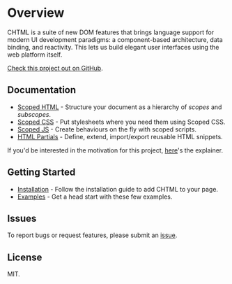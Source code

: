# Overview

CHTML is a suite of new DOM features that brings language support for modern UI development paradigms: a component-based architecture, data binding, and reactivity. This lets us build elegant user interfaces using the web platform itself.

[Check this project out on GitHub](https://github.com/web-native/chtml).

## Documentation

+ [Scoped HTML](https://docs.web-native.dev/chtml/v1/scoped-html/) - Structure your document as a hierarchy of *scopes* and *subscopes*.
+ [Scoped CSS](https://docs.web-native.dev/chtml/v1/scoped-css/) - Put stylesheets where you need them using Scoped CSS.
+ [Scoped JS](https://docs.web-native.dev/chtml/v1/scoped-js/) - Create behaviours on the fly with scoped scripts.
+ [HTML Partials](https://docs.web-native.dev/chtml/v1/html-partials/) - Define, extend, import/export reusable HTML snippets.

If you'd be interested in the motivation for this project, [here](https://docs.web-native.dev/chtml/v1/explainer.md)'s the explainer.

## Getting Started

+ [Installation](https://docs.web-native.dev/chtml/v1/Installation.md) - Follow the installation guide to add CHTML to your page.
+ [Examples](https://docs.web-native.dev/chtml/v1/examples) - Get a head start with these few examples.

## Issues

To report bugs or request features, please submit an [issue](https://github.com/web-native/chtml/issues).

## License

MIT.

